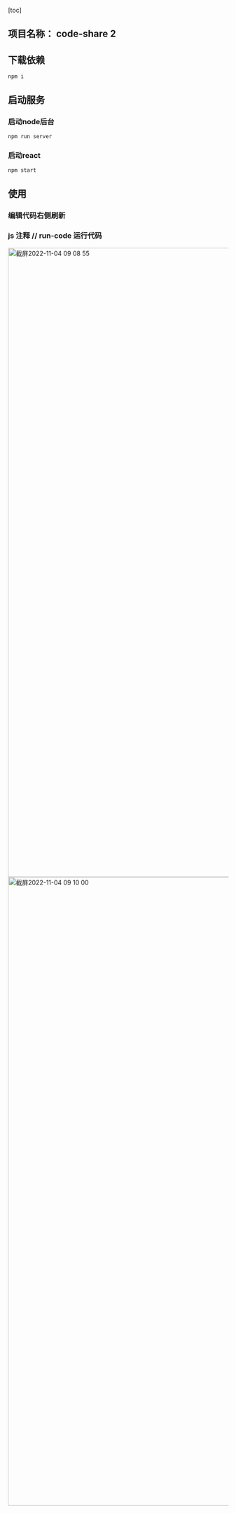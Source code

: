 [toc]
## 项目名称： code-share 2

## 下载依赖

```
npm i
```

## 启动服务
### 启动node后台
```
npm run server
```
### 启动react
```
npm start
```

## 使用

### 编辑代码右侧刷新

### js 注释 // run-code 运行代码

<img width="1435" alt="截屏2022-11-04 09 08 55" src="https://user-images.githubusercontent.com/103579791/199863810-c0f8ff4d-a51d-4ab9-94bf-3ee2f718b6c0.png">

<img width="1434" alt="截屏2022-11-04 09 10 00" src="https://user-images.githubusercontent.com/103579791/199863822-dd36ddcd-e6d8-4c76-94a1-bc63ae9158fb.png">
